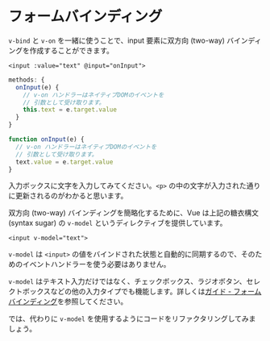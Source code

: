 # フォームバインディング

`v-bind` と `v-on` を一緒に使うことで、input 要素に双方向 (two-way) バインディングを作成することができます。

```vue-html
<input :value="text" @input="onInput">
```

<div class="options-api">

```js
methods: {
  onInput(e) {
    // v-on ハンドラーはネイティブDOMのイベントを
    // 引数として受け取ります。
    this.text = e.target.value
  }
}
```

</div>

<div class="composition-api">

```js
function onInput(e) {
  // v-on ハンドラーはネイティブDOMのイベントを
  // 引数として受け取ります。
  text.value = e.target.value
}
```

</div>

入力ボックスに文字を入力してみてください。`<p>` の中の文字が入力された通りに更新されるのがわかると思います。

双方向 (two-way) バインディングを簡略化するために、Vue は上記の糖衣構文 (syntax sugar) の `v-model` というディレクティブを提供しています。

```vue-html
<input v-model="text">
```

`v-model` は `<input>` の値をバインドされた状態と自動的に同期するので、そのためのイベントハンドラーを使う必要はありません。

`v-model` はテキスト入力だけではなく、チェックボックス、ラジオボタン、セレクトボックスなどの他の入力タイプでも機能します。詳しくは<a target="_blank" href="/guide/essentials/forms.html">ガイド - フォームバインディング</a>を参照してください。

では、代わりに `v-model` を使用するようにコードをリファクタリングしてみましょう。
